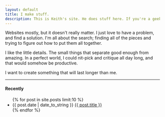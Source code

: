 ```yaml
---
layout: default
title: I make stuff.
description: This is Keith's site. He does stuff here. If you're a geek, you just might like it. If you're not, save yourself a click and move along.
---
```

Websites mostly, but it doesn't really matter. I just love to have a problem, and find a solution. I'm all about the search; finding all of the pieces and trying to figure out how to put them all together.

I like the little details. The small things that separate good enough from amazing. In a perfect world, I could nit-pick and critique all day long, and that would somehow be productive.

I want to create something that will last longer than me.

***

#### Recently

<ul class="articles">
{% for post in site.posts limit:10 %}
	<li><span class="date">{{ post.date | date_to_string }}</span> <a href="{{ post.url }}">{{ post.title }}</a></li>
{% endfor %}
</ul>
			
